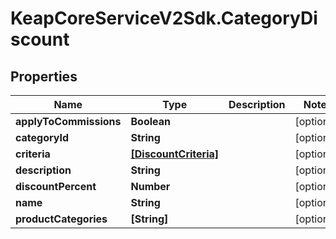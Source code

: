 # KeapCoreServiceV2Sdk.CategoryDiscount

## Properties

Name | Type | Description | Notes
------------ | ------------- | ------------- | -------------
**applyToCommissions** | **Boolean** |  | [optional] 
**categoryId** | **String** |  | [optional] 
**criteria** | [**[DiscountCriteria]**](DiscountCriteria.md) |  | [optional] 
**description** | **String** |  | [optional] 
**discountPercent** | **Number** |  | [optional] 
**name** | **String** |  | [optional] 
**productCategories** | **[String]** |  | [optional] 


